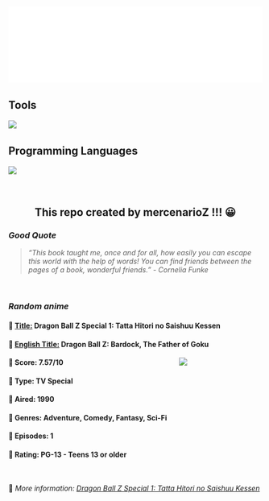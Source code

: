 
<img src="svg/nai.svg" />

<p>
  <h2>Tools</h2>
  <a href="https://skillicons.dev">
    <img src="https://skillicons.dev/icons?i=git,bash,vim,ubuntu,tensorflow,pytorch,docker,raspberrypi" />
  </a>

  <br />

  <h2>Programming Languages</h2>

  <a href="https://skillicons.dev">
    <img src="https://skillicons.dev/icons?i=python,c,cpp" />
  </a>
</p>

<br />

<h2 align="center">This repo created by mercenarioZ !!! 😀</h2>
<h3><i>Good Quote</i></h3>

<blockquote>
<i>
“This book taught me, once and for all, how easily you can escape this world with the help of words! You can find friends between the pages of a book, wonderful friends.” - Cornelia Funke
</i>
</blockquote>

<br />

<h3><i>Random anime</i></h3>

<h4>
  <strong>🥭 <u>Title:</u></strong> Dragon Ball Z Special 1: Tatta Hitori no Saishuu Kessen
</h4>

<h4>🌿 <u>English Title:</u> Dragon Ball Z: Bardock, The Father of Goku</h4>

<img align="right" width="165" src=https://cdn.myanimelist.net/images/anime/1978/138488.jpg />

<h4>🌱 Score: 7.57/10</h4>

<h4>🌲 Type: TV Special</h4>

<h4>🌴 Aired: 1990</h4>

<h4>🌵 Genres: Adventure, Comedy, Fantasy, Sci-Fi</h4>

<h4>🥑 Episodes: 1</h4>

<h4>🍏 Rating: PG-13 - Teens 13 or older</h4>

<br />

🍂 *More information: [Dragon Ball Z Special 1: Tatta Hitori no Saishuu Kessen](https://myanimelist.net/anime/986/Dragon_Ball_Z_Special_1__Tatta_Hitori_no_Saishuu_Kessen)*
    